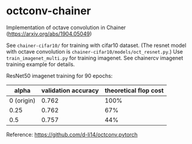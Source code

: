 # octconv-chainer
Implementation of octave convolution in Chainer (https://arxiv.org/abs/1904.05049)

See `chainer-cifar10/` for training with cifar10 dataset. (The resnet model with octave convolution is `chainer-cifar10/models/oct_resnet.py`.)
Use `train_imagenet_multi.py` for training imagenet. See chainercv imagenet training example for details.

ResNet50 imagenet training for 90 epochs:

| alpha         | validation accuracy | theoretical flop cost|
| ------------- | ------------------- |----------------------|
| 0 (origin)    | 0.762               |    100%              |
| 0.25          | 0.762               |    67%               |
| 0.5           | 0.757               |    44%               |

Reference: https://github.com/d-li14/octconv.pytorch

